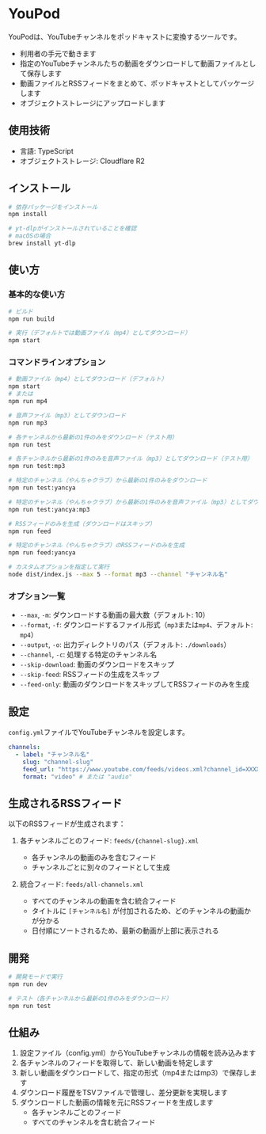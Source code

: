 # YouPod

YouPodは、YouTubeチャンネルをポッドキャストに変換するツールです。

- 利用者の手元で動きます
- 指定のYouTubeチャンネルたちの動画をダウンロードして動画ファイルとして保存します
- 動画ファイルとRSSフィードをまとめて、ポッドキャストとしてパッケージします
- オブジェクトストレージにアップロードします

## 使用技術

- 言語: TypeScript
- オブジェクトストレージ: Cloudflare R2

## インストール

```bash
# 依存パッケージをインストール
npm install

# yt-dlpがインストールされていることを確認
# macOSの場合
brew install yt-dlp
```

## 使い方

### 基本的な使い方

```bash
# ビルド
npm run build

# 実行（デフォルトでは動画ファイル（mp4）としてダウンロード）
npm start
```

### コマンドラインオプション

```bash
# 動画ファイル（mp4）としてダウンロード（デフォルト）
npm start
# または
npm run mp4

# 音声ファイル（mp3）としてダウンロード
npm run mp3

# 各チャンネルから最新の1件のみをダウンロード（テスト用）
npm run test

# 各チャンネルから最新の1件のみを音声ファイル（mp3）としてダウンロード（テスト用）
npm run test:mp3

# 特定のチャンネル（やんちゃクラブ）から最新の1件のみをダウンロード
npm run test:yancya

# 特定のチャンネル（やんちゃクラブ）から最新の1件のみを音声ファイル（mp3）としてダウンロード
npm run test:yancya:mp3

# RSSフィードのみを生成（ダウンロードはスキップ）
npm run feed

# 特定のチャンネル（やんちゃクラブ）のRSSフィードのみを生成
npm run feed:yancya

# カスタムオプションを指定して実行
node dist/index.js --max 5 --format mp3 --channel "チャンネル名"
```

### オプション一覧

- `--max`, `-m`: ダウンロードする動画の最大数（デフォルト: 10）
- `--format`, `-f`: ダウンロードするファイル形式（`mp3`または`mp4`、デフォルト: `mp4`）
- `--output`, `-o`: 出力ディレクトリのパス（デフォルト: `./downloads`）
- `--channel`, `-c`: 処理する特定のチャンネル名
- `--skip-download`: 動画のダウンロードをスキップ
- `--skip-feed`: RSSフィードの生成をスキップ
- `--feed-only`: 動画のダウンロードをスキップしてRSSフィードのみを生成

## 設定

`config.yml`ファイルでYouTubeチャンネルを設定します。

```yaml
channels:
  - label: "チャンネル名"
    slug: "channel-slug"
    feed_url: "https://www.youtube.com/feeds/videos.xml?channel_id=XXXXXXXXXXXX"
    format: "video" # または "audio"
```

## 生成されるRSSフィード

以下のRSSフィードが生成されます：

1. 各チャンネルごとのフィード: `feeds/{channel-slug}.xml`
   - 各チャンネルの動画のみを含むフィード
   - チャンネルごとに別々のフィードとして生成

2. 統合フィード: `feeds/all-channels.xml`
   - すべてのチャンネルの動画を含む統合フィード
   - タイトルに `[チャンネル名]` が付加されるため、どのチャンネルの動画かが分かる
   - 日付順にソートされるため、最新の動画が上部に表示される

## 開発

```bash
# 開発モードで実行
npm run dev

# テスト（各チャンネルから最新の1件のみをダウンロード）
npm run test
```

## 仕組み

1. 設定ファイル（config.yml）からYouTubeチャンネルの情報を読み込みます
2. 各チャンネルのフィードを取得して、新しい動画を特定します
3. 新しい動画をダウンロードして、指定の形式（mp4またはmp3）で保存します
4. ダウンロード履歴をTSVファイルで管理し、差分更新を実現します
5. ダウンロードした動画の情報を元にRSSフィードを生成します
   - 各チャンネルごとのフィード
   - すべてのチャンネルを含む統合フィード
